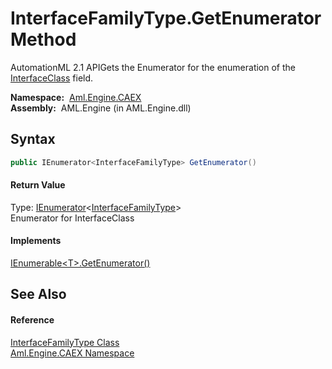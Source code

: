 InterfaceFamilyType.GetEnumerator Method
========================================
AutomationML 2.1 APIGets the Enumerator for the enumeration of the [InterfaceClass][1] field.

  **Namespace:**  [Aml.Engine.CAEX][2]  
  **Assembly:**  AML.Engine (in AML.Engine.dll)

Syntax
------

```csharp
public IEnumerator<InterfaceFamilyType> GetEnumerator()
```

#### Return Value
Type: [IEnumerator][3]&lt;[InterfaceFamilyType][4]>  
Enumerator for InterfaceClass
#### Implements
[IEnumerable&lt;T>.GetEnumerator()][5]  


See Also
--------

#### Reference
[InterfaceFamilyType Class][4]  
[Aml.Engine.CAEX Namespace][2]  

[1]: InterfaceClass.md
[2]: ../README.md
[3]: https://docs.microsoft.com/dotnet/api/system.collections.generic.ienumerator-1
[4]: README.md
[5]: https://docs.microsoft.com/dotnet/api/system.collections.generic.ienumerable-1.getenumerator#System_Collections_Generic_IEnumerable_1_GetEnumerator
[6]: https://www.automationml.org
[7]: ../../icons/logoShade.png